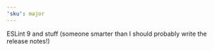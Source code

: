 ```yaml
---
'sku': major
---
```


ESLint 9 and stuff (someone smarter than I should probably write the release notes!)

